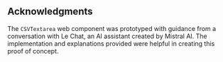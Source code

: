 

## Acknowledgments

The `CSVTextarea` web component was prototyped with guidance from a conversation with Le Chat, an AI assistant created by Mistral AI. The implementation and explanations provided were helpful in creating this proof of concept.
